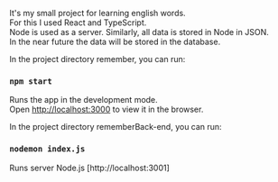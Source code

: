 It's my small project for learning english words.    
For this I used React and TypeScript.    
Node is used as a server. Similarly, all data is stored in Node in JSON.    
In the near future the data will be stored in the database.  

In the project directory remember, you can run:

### `npm start`

Runs the app in the development mode.\
Open [http://localhost:3000](http://localhost:3000) to view it in the browser.  
  
In the project directory rememberBack-end, you can run:
### `nodemon index.js`
Runs server Node.js
[http://localhost:3001]

